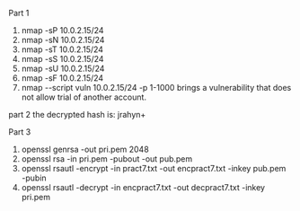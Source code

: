 
Part 1
1.	nmap -sP 10.0.2.15/24
2.	nmap -sN 10.0.2.15/24
3.	nmap -sT 10.0.2.15/24
4.	nmap  -sS  10.0.2.15/24
5.	nmap  -sU 10.0.2.15/24
6.	nmap  -sF 10.0.2.15/24
7.	nmap --script vuln 10.0.2.15/24 -p 1-1000  brings a vulnerability that does not allow trial of another account.

part 2
the decrypted hash is: jrahyn+




Part 3
1.	openssl genrsa -out pri.pem 2048
2.	openssl rsa -in pri.pem -pubout -out pub.pem
3.	openssl rsautl -encrypt -in pract7.txt -out encpract7.txt -inkey pub.pem -pubin
4.	openssl rsautl -decrypt -in encpract7.txt -out decpract7.txt -inkey pri.pem   
